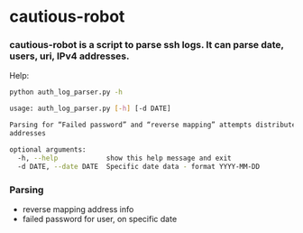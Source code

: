 cautious-robot
=========

### cautious-robot is a script to parse ssh logs. It can parse date, users, uri, IPv4 addresses.

Help:

```bash
python auth_log_parser.py -h

usage: auth_log_parser.py [-h] [-d DATE]

Parsing for “Failed password” and “reverse mapping” attempts distributed by IP
addresses

optional arguments:
  -h, --help            show this help message and exit
  -d DATE, --date DATE  Specific date data - format YYYY-MM-DD
```

### Parsing
* reverse mapping address info
* failed password for user, on specific date
